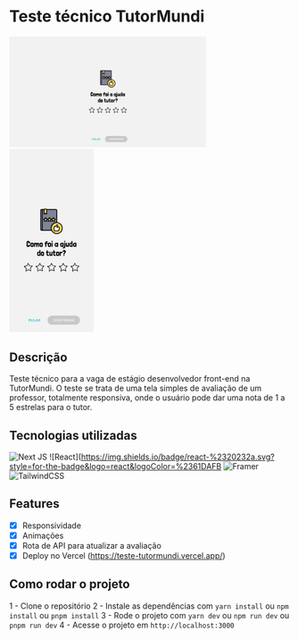 # Teste técnico TutorMundi

<div>
    <img 
        src="https://github.com/rafaelsilva81/teste-tutormundi/blob/main/public/desktop.png?raw=true"
        width="70%"
        alt="Desktop"
    />
    <img 
        src="https://github.com/rafaelsilva81/teste-tutormundi/blob/main/public/mobile.png?raw=true"
        width="30%"
        alt="Mobile"
    />
</div>

## Descrição

Teste técnico para a vaga de estágio desenvolvedor front-end na TutorMundi.
O teste se trata de uma tela simples de avaliação de um professor, totalmente responsiva, onde o usuário pode dar uma nota de 1 a 5 estrelas para o tutor.

## Tecnologias utilizadas

![Next JS](https://img.shields.io/badge/Next-black?style=for-the-badge&logo=next.js&logoColor=white)
![React](https://img.shields.io/badge/react-%2320232a.svg?style=for-the-badge&logo=react&logoColor=%2361DAFB
![Framer](https://img.shields.io/badge/Framer-black?style=for-the-badge&logo=framer&logoColor=blue)
![TailwindCSS](https://img.shields.io/badge/tailwindcss-%2338B2AC.svg?style=for-the-badge&logo=tailwind-css&logoColor=white)

## Features

- [x] Responsividade
- [x] Animações
- [x] Rota de API para atualizar a avaliação
- [x] Deploy no Vercel (https://teste-tutormundi.vercel.app/)

## Como rodar o projeto

1 - Clone o repositório
2 - Instale as dependências com `yarn install` ou `npm install` ou `pnpm install`
3 - Rode o projeto com `yarn dev` ou `npm run dev` ou `pnpm run dev`
4 - Acesse o projeto em `http://localhost:3000`
